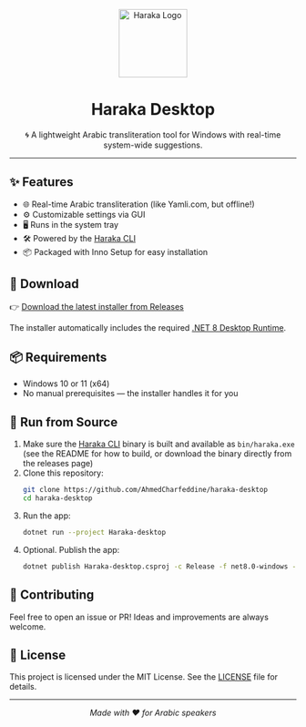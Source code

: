 <p align="center">
  <img src="Assets/haraka-logo-circle.ico" alt="Haraka Logo" width="120" />
  <h1 align="center">Haraka Desktop</h1>
</p>

<p align="center">
  🌀 A lightweight Arabic transliteration tool for Windows with real-time system-wide suggestions.
</p>

---

## ✨ Features

- 🌐 Real-time Arabic transliteration (like Yamli.com, but offline!)
- ⚙️ Customizable settings via GUI
- 🖥️ Runs in the system tray
- 🛠 Powered by the [Haraka CLI](https://github.com/AhmedCharfeddine/haraka)
- 📦 Packaged with Inno Setup for easy installation

## 🚀 Download

👉 [Download the latest installer from Releases](https://github.com/AhmedCharfeddine/haraka-desktop/releases)

The installer automatically includes the required [.NET 8 Desktop Runtime](https://dotnet.microsoft.com/en-us/download/dotnet/8.0).

## 📦 Requirements

- Windows 10 or 11 (x64)
- No manual prerequisites — the installer handles it for you

## 🧪 Run from Source

1. Make sure the [Haraka CLI](https://github.com/AhmedCharfeddine/haraka) binary is built and available as `bin/haraka.exe` (see the README for how to build, or download the binary directly from the releases page)
2. Clone this repository:
   ```bash
   git clone https://github.com/AhmedCharfeddine/haraka-desktop
   cd haraka-desktop
   ```
3. Run the app:
   ```bash
   dotnet run --project Haraka-desktop
   ```
4. Optional. Publish the app:
   ```bash
   dotnet publish Haraka-desktop.csproj -c Release -f net8.0-windows -r win-x64 -o publish
   ```

## 🙌 Contributing
Feel free to open an issue or PR! Ideas and improvements are always welcome.

## 📜 License
This project is licensed under the MIT License. See the [LICENSE](/LICENSE.md) file for details.

---

<p align="center"><i>Made with ❤️ for Arabic speakers</i></p>
